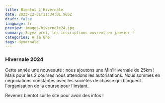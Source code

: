 ```yaml
---
title: Bientot L'Hivernale
date: 2023-12-31T11:34:01.965Z
draft: false
language: fr
preview: images/hivernale24.jpg
summary: Soyez pret, les inscriptions ouvrent en janvier !
categories: A la Une
tags: Hyvernale
---
```


### Hivernale 2024

Cette année une nouveauté : nous ajoutons une Min'Hivernale de 25km !
Mais pour les 2 courses nous attendons les autorisations. Nous sommes en négociations constantes avec les sociétés de chasse qui bloquent l'organisation de la course pour l'instant.

Revenez bientot sur le site pour avoir des infos !